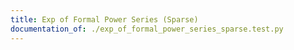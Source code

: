 ```yaml
---
title: Exp of Formal Power Series (Sparse)
documentation_of: ./exp_of_formal_power_series_sparse.test.py
---
```

